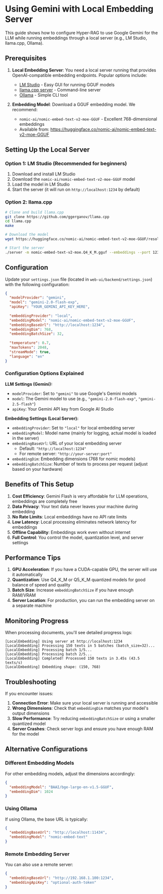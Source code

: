 # Using Gemini with Local Embedding Server

This guide shows how to configure Hyper-RAG to use Google Gemini for the LLM while running embeddings through a local server (e.g., LM Studio, llama.cpp, Ollama).

## Prerequisites

1. **Local Embedding Server**: You need a local server running that provides OpenAI-compatible embedding endpoints. Popular options include:
   - [LM Studio](https://lmstudio.ai/) - Easy GUI for running GGUF models
   - [llama.cpp server](https://github.com/ggerganov/llama.cpp) - Command-line server
   - [Ollama](https://ollama.ai/) - Simple CLI tool

2. **Embedding Model**: Download a GGUF embedding model. We recommend:
   - `nomic-ai/nomic-embed-text-v2-moe-GGUF` - Excellent 768-dimensional embeddings
   - Available from: https://huggingface.co/nomic-ai/nomic-embed-text-v2-moe-GGUF

## Setting Up the Local Server

### Option 1: LM Studio (Recommended for beginners)

1. Download and install LM Studio
2. Download the `nomic-ai/nomic-embed-text-v2-moe-GGUF` model
3. Load the model in LM Studio
4. Start the server (it will run on `http://localhost:1234` by default)

### Option 2: llama.cpp

```bash
# Clone and build llama.cpp
git clone https://github.com/ggerganov/llama.cpp
cd llama.cpp
make

# Download the model
wget https://huggingface.co/nomic-ai/nomic-embed-text-v2-moe-GGUF/resolve/main/nomic-embed-text-v2-moe.Q4_K_M.gguf

# Start the server
./server -m nomic-embed-text-v2-moe.Q4_K_M.gguf --embeddings --port 1234
```

## Configuration

Update your `settings.json` file (located in `web-ui/backend/settings.json`) with the following configuration:

```json
{
  "modelProvider": "gemini",
  "model": "gemini-2.0-flash-exp",
  "apiKey": "YOUR_GEMINI_API_KEY_HERE",
  
  "embeddingProvider": "local",
  "embeddingModel": "nomic-ai/nomic-embed-text-v2-moe-GGUF",
  "embeddingBaseUrl": "http://localhost:1234",
  "embeddingDim": 768,
  "embeddingBatchSize": 32,
  
  "temperature": 0.7,
  "maxTokens": 2048,
  "streamMode": true,
  "language": "en"
}
```

### Configuration Options Explained

**LLM Settings (Gemini):**
- `modelProvider`: Set to `"gemini"` to use Google's Gemini models
- `model`: The Gemini model to use (e.g., `"gemini-2.0-flash-exp"`, `"gemini-2.5-flash"`)
- `apiKey`: Your Gemini API key from Google AI Studio

**Embedding Settings (Local Server):**
- `embeddingProvider`: Set to `"local"` for local embedding server
- `embeddingModel`: Model name (mainly for logging, actual model is loaded in the server)
- `embeddingBaseUrl`: URL of your local embedding server
  - Default: `"http://localhost:1234"`
  - For remote server: `"http://your-server:port"`
- `embeddingDim`: Embedding dimensions (768 for nomic models)
- `embeddingBatchSize`: Number of texts to process per request (adjust based on your hardware)

## Benefits of This Setup

1. **Cost Efficiency**: Gemini Flash is very affordable for LLM operations, embeddings are completely free
2. **Data Privacy**: Your text data never leaves your machine during embedding
3. **No Rate Limits**: Local embeddings have no API rate limits
4. **Low Latency**: Local processing eliminates network latency for embeddings
5. **Offline Capability**: Embeddings work even without internet
6. **Full Control**: You control the model, quantization level, and server settings

## Performance Tips

1. **GPU Acceleration**: If you have a CUDA-capable GPU, the server will use it automatically
2. **Quantization**: Use Q4_K_M or Q5_K_M quantized models for good balance of speed and quality
3. **Batch Size**: Increase `embeddingBatchSize` if you have enough RAM/VRAM
4. **Server Location**: For production, you can run the embedding server on a separate machine

## Monitoring Progress

When processing documents, you'll see detailed progress logs:

```
[LocalEmbedding] Using server at http://localhost:1234
[LocalEmbedding] Processing 150 texts in 5 batches (batch_size=32)...
[LocalEmbedding] Processing batch 1/5...
[LocalEmbedding] Processing batch 2/5...
[LocalEmbedding] Completed! Processed 150 texts in 3.45s (43.5 texts/s)
[LocalEmbedding] Embedding shape: (150, 768)
```

## Troubleshooting

If you encounter issues:

1. **Connection Error**: Make sure your local server is running and accessible
2. **Wrong Dimensions**: Check that `embeddingDim` matches your model's output dimensions
3. **Slow Performance**: Try reducing `embeddingBatchSize` or using a smaller quantized model
4. **Server Crashes**: Check server logs and ensure you have enough RAM for the model

## Alternative Configurations

### Different Embedding Models

For other embedding models, adjust the dimensions accordingly:

```json
{
  "embeddingModel": "BAAI/bge-large-en-v1.5-GGUF",
  "embeddingDim": 1024
}
```

### Using Ollama

If using Ollama, the base URL is typically:

```json
{
  "embeddingBaseUrl": "http://localhost:11434",
  "embeddingModel": "nomic-embed-text"
}
```

### Remote Embedding Server

You can also use a remote server:

```json
{
  "embeddingBaseUrl": "http://192.168.1.100:1234",
  "embeddingApiKey": "optional-auth-token"
}
```
